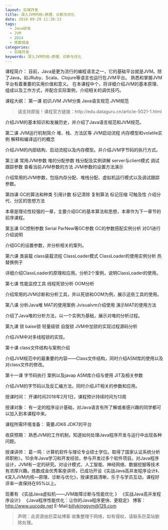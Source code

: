 ```yaml
---
layout: 后端开发
title: 深入JVM内核—原理、诊断与优化
date: 2018-09-29 11:30:13
tags:
  - Java研发
  - JVM
  - 2014
  - 炼数成金
categories:
  - 后端开发
keywords: 深入JVM内核—原理、诊断与优化
---
```

课程简介：
目前，Java是更为流行的编程语言之一，它的基础平台就是JVM。除了Java，如JRuby、Scala、Clojure等语言也运行在JVM平台。
熟悉和掌握JVM平台有着重要的实用价值和意义。
在本课程中个，将详细介绍JVM的基本原理、组成以及工作方式，并配合实际案例，介绍相关的调优技巧。


课程大纲：
第一课
初识JVM
JVM分类
Java语言规范
JVM规范

<!-- more -->
<blockquote class="blockquote-center">
请支持原版！课程官方链接：http://edu.dataguru.cn/article-5021-1.html</blockquote>
</blockquote>


介绍JVM的基本知识和发展历史，并介绍了Java语言规范和JVM规范。

第二课
JVM运行机制简介
堆、栈、方法区等
JVM启动流程
内存模型和volatile实例
解释和编译运行的概念

介绍JVM的内部结构、启动流程以及内存模型。并介绍JVM字节码的执行方式。

第三课
常用JVM参数
堆的分配参数
栈分配及实例讲解
server与client模式
调试跟踪参数
查看当前JVM参数的方法
JVM参数的设置方法演示

介绍常用的JVM参数，包括内存分配、堆栈分配、虚拟机运行模式以及调试跟踪参数。

第四课
GC的算法和种类
引用计数
标记清除
复制算法
标记压缩
可触及性
介绍分代、分区的思想方法

本章是理论性较强的一章，主要介绍GC的基本算法和思想，本章作为下一章节的前序课程。

第五课
GC控制参数
Serial ParNew等GC参数
GC的参数搭配实例分析
对G1进行介绍说明

介绍GC的设置参数，并分析相关的案列。

第六课
类装载
class装载流程
ClassLoader模式
ClassLoader的使用实例分析
热替换例子

详细介绍ClassLoader的原理和应用。分析2个案例，说明ClassLoader的使用。

第七课
性能监控工具
线程死锁分析
OOM分析

介绍常用的JVM诊断和分析工具，并以死锁和OOM为例，展示这些工具的使用。

第八课
分析Java堆
MAT的使用案例
Jvisualvm介绍使用
演示MAT的使用方法

介绍了Java堆的分析方法，以一个实例为基础，展示对堆的分析过程。

第九课
锁
baise锁
轻量级锁
自旋锁
JVM中加锁的实现过程源码分析

介绍JVM中对多线程锁的实现。

第十课
class文件结构与案例介绍

介绍JVM规范中的最重要的内容——Class文件结构，同时介绍ASM库的使用以及对class文件的修改。

第十一课
字节码执行
案例以及javap
ASM库介绍与使用
JIT及相关参数

介绍JVM的字节码以及反汇编方法，同时介绍JIT相关的参数和应用。

授课时间：
开课时间2018年2月1日，课程预计持续时间为13周

授课对象：
有一定的程序设计基础，对Java语言有所了解或者感兴趣的同学都可以加入到本课程中来。

课程所需环境准备：
需要JDK6 JDK7的平台

收获预期：
熟悉JVM的工作机制，知道如何处理Java程序开发与运行中出现各种问题。

授课讲师：
葛一鸣：计算机软件与理论专业硕士学位。取得了国家认证系统分析师职称）。10余年Java学习和开发经验，参与开发过多个软件项目。对Java程序设计，JVM有一定的研究。对设计模式、人工智能、神经网络、数据挖掘等技术有浓厚兴趣。炼数成金优秀客座讲师，已成功开设《实战Java高并发程序设计》、《深入JVM内核—原理、诊断与优化》，授课思路清晰，乐于与学员互动，课程好评率一直保持在95%以上。

现著有
《实战Java虚拟机——JVM故障诊断与性能优化 》
《实战Java高并发程序设计》
《Java程序性能优化：让你的Java程序更快、更稳定》
博客：http://www.uucode.net
E-Mail:billykinggym@126.com


<blockquote class="blockquote-center">声明：此资源由巨菜站博客 收集整理于网络，如有侵权，请联系巨菜站删除处理。</blockquote>

<div id="jspay" sid="7NiRlTs2907" style="display:none">7NiRlTs2907</div>
<script type="text/javascript" src="https://www.fageka.com/j.js"></script>
<script type="text/javascript" src="https://www.fageka.com/f.js" charset="utf-8"></script>
